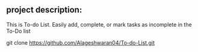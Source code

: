 <h2>project description:</h2>
           This is To-do List. Easily add, complete, or mark tasks as incomplete in the To-Do list

git clone https://github.com/Alageshwaran04/To-do-List.git
